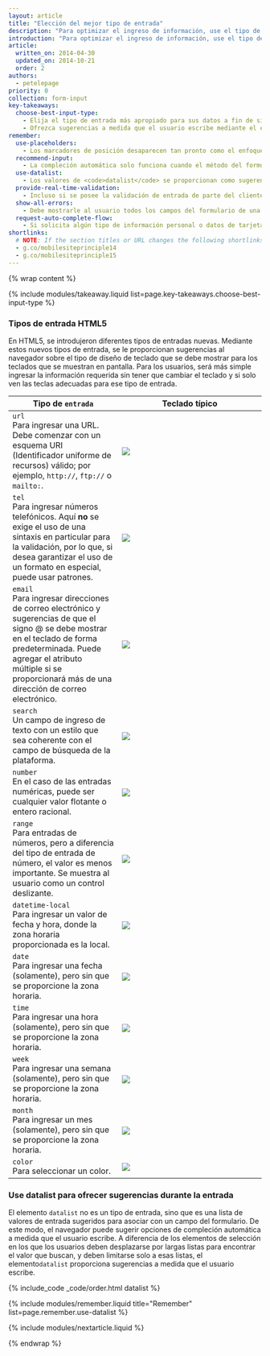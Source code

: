 ```yaml
---
layout: article
title: "Elección del mejor tipo de entrada"
description: "Para optimizar el ingreso de información, use el tipo de entrada adecuado. A los usuarios les encantan los sitios web en los que se muestran automáticamente teclados numéricos para ingresar los números telefónicos o en los que se anticipan automáticamente las respuestas de los campos a medida que se los completa. Busque la manera de eliminar las pulsaciones innecesarias en sus formularios."
introduction: "Para optimizar el ingreso de información, use el tipo de entrada adecuado. A los usuarios les encantan los sitios web en los que se muestran automáticamente teclados numéricos para ingresar los números telefónicos o en los que se anticipan automáticamente las respuestas de los campos a medida que se los completa. Busque la manera de eliminar las pulsaciones innecesarias en sus formularios."
article:
  written_on: 2014-04-30
  updated_on: 2014-10-21
  order: 2
authors:
  - petelepage
priority: 0
collection: form-input
key-takeaways:
  choose-best-input-type:
    - Elija el tipo de entrada más apropiado para sus datos a fin de simplificar la entrada.
    - Ofrezca sugerencias a medida que el usuario escribe mediante el elemento <code>datalist</code>.
remember:
  use-placeholders:
    - Los marcadores de posición desaparecen tan pronto como el enfoque se centra en un elemento, por lo que no reemplazan a las etiquetas.  Se deben utilizar como ayuda para guiar a los usuarios sobre el formato y el contenido requeridos.
  recommend-input:
    - La compleción automática solo funciona cuando el método del formulario es la publicación.
  use-datalist:
    - Los valores de <code>datalist</code> se proporcionan como sugerencias, y los usuarios no están limitados a las sugerencias ofrecidas.
  provide-real-time-validation:
    - Incluso si se posee la validación de entrada de parte del cliente, siempre es importante validar los datos en el servidor para garantizar la coherencia y la seguridad de sus datos.
  show-all-errors:
    - Debe mostrarle al usuario todos los campos del formulario de una sola vez, en lugar de mostrárselos uno por uno.
  request-auto-complete-flow:
    - Si solicita algún tipo de información personal o datos de tarjetas de crédito, asegúrese de que el servicio de la página se ofrezca a través de SSL.  De lo contrario, en el cuadro de diálogo se le advertirá al usuario que su información puede no estar segura.
shortlinks: 
  # NOTE: If the section titles or URL changes the following shortlinks must be updated
  - g.co/mobilesiteprinciple14
  - g.co/mobilesiteprinciple15
---
```

{% wrap content %}

<style>
  img, video, object {
    max-width: 100%;
  }

  img.center {
    display: block;
    margin-left: auto;
    margin-right: auto;
  }

  table.inputtypes th:nth-of-type(2) {
    min-width: 270px;
  }

  table.tc-heavyright th:first-of-type {
    width: 30%;
  }
</style>

{% include modules/takeaway.liquid list=page.key-takeaways.choose-best-input-type %}

### Tipos de entrada HTML5

En HTML5, se introdujeron diferentes tipos de entradas nuevas. Mediante estos nuevos tipos de entrada, se le proporcionan sugerencias
al navegador sobre el tipo de diseño de teclado que se debe mostrar para los teclados
que se muestran en pantalla.  Para los usuarios, será más simple ingresar la información requerida sin tener que
cambiar el teclado y si solo ven las teclas adecuadas para ese tipo de
entrada.

<table class="table-2 inputtypes">
  <thead>
    <tr>
      <th data-th="Input type">Tipo de <code>entrada</code></th>
      <th data-th="Typical keyboard">Teclado típico</th>
    </tr>
  </thead>
  <tbody>
    <tr>
      <td data-th="Input type">
        <code>url</code><br> Para ingresar una URL. Debe comenzar con un esquema URI (Identificador uniforme de recursos) válido;
 por ejemplo, <code>http://</code>, <code>ftp://</code> o <code>mailto:</code>.
      </td>
      <td data-th="Typical keyboard">
        <img src="imgs/url-ios.png" srcset="imgs/url-ios.png 1x, imgs/url-ios-2x.png 2x">
      </td>
    </tr>
    <tr>
      <td data-th="Input type">
        <code>tel</code><br>Para ingresar números telefónicos. Aquí <b>no</b>
        se exige el uso de una sintaxis en particular para la validación, por lo que, si desea garantizar el uso de
 un formato en especial, puede usar patrones.
      </td>
      <td data-th="Typical keyboard">
        <img src="imgs/tel-android.png" srcset="imgs/tel-android.png 1x, imgs/tel-android-2x.png 2x">
      </td>
    </tr>
    <tr>
      <td data-th="Input type">
        <code>email</code><br>Para ingresar direcciones de correo electrónico y sugerencias de que
 el signo @ se debe mostrar en el teclado de forma predeterminada. Puede agregar el
 atributo múltiple si se proporcionará más de una dirección de correo electrónico.
      </td>
      <td data-th="Typical keyboard">
        <img src="imgs/email-android.png" srcset="imgs/email-android.png 1x, imgs/email-android-2x.png 2x">
      </td>
    </tr>
    <tr>
      <td data-th="Input type">
        <code>search</code><br>Un campo de ingreso de texto con un estilo que sea
 coherente con el campo de búsqueda de la plataforma.
      </td>
      <td data-th="Typical keyboard">
        <img src="imgs/plain-ios.png" srcset="imgs/plain-ios.png 1x, imgs/plain-ios-2x.png 2x" class="keybimg">
      </td>
    </tr>
    <tr>
      <td data-th="Input type">
        <code>number</code><br>En el caso de las entradas numéricas, puede ser cualquier
 valor flotante o entero racional.
      </td>
      <td data-th="Typical keyboard">
        <img src="imgs/number-android.png" srcset="imgs/number-android.png 1x, imgs/number-android-2x.png 2x" class="keybimg">
      </td>
    </tr>
    <tr>
      <td data-th="Input type">
        <code>range</code><br>Para entradas de números, pero a diferencia del tipo de entrada de número,
 el valor es menos importante. Se muestra al usuario como un
 control deslizante.
      </td>
      <td data-th="Typical keyboard">
        <img src="imgs/range-ios.png">
      </td>
    </tr>
    <tr>
      <td data-th="Input type">
        <code>datetime-local</code><br>Para ingresar un valor de fecha y hora,
 donde la zona horaria proporcionada es la local.
      </td>
      <td data-th="Typical keyboard">
        <img src="imgs/datetime-local-ios.png" srcset="imgs/datetime-local-ios.png 1x, imgs/datetime-local-ios-2x.png 2x">
      </td>
    </tr>
    <tr>
      <td data-th="Input type">
        <code>date</code><br>Para ingresar una fecha (solamente), pero sin que se proporcione la zona
 horaria.
      </td>
      <td data-th="Typical keyboard">
        <img src="imgs/date-android.png" srcset="imgs/date-android.png 1x, imgs/date-android-2x.png 2x">
      </td>
    </tr>
    <tr>
      <td data-th="Input type">
        <code>time</code><br>Para ingresar una hora (solamente), pero sin que se proporcione la zona
 horaria.
      </td>
      <td data-th="Typical keyboard">
        <img src="imgs/time-ios.png" srcset="imgs/time-ios.png 1x, imgs/time-ios-2x.png 2x">
      </td>
    </tr>
    <tr>
      <td data-th="Input type">
        <code>week</code><br>Para ingresar una semana (solamente), pero sin que se proporcione la zona
 horaria.
      </td>
      <td data-th="Typical keyboard">
        <img src="imgs/week-android.png" srcset="imgs/week-android.png 1x, imgs/week-android-2x.png 2x">
      </td>
    </tr>
    <tr>
      <td data-th="Input type">
        <code>month</code><br>Para ingresar un mes (solamente), pero sin que se proporcione la zona
 horaria.
      </td>
      <td data-th="Typical keyboard">
        <img src="imgs/month-ios.png" srcset="imgs/month-ios.png 1x, imgs/month-ios-2x.png 2x">
      </td>
    </tr>
    <tr>
      <td data-th="Input type">
        <code>color</code><br>Para seleccionar un color.
      </td>
      <td data-th="Typical keyboard">
        <img src="imgs/color-android.png" srcset="imgs/color-android.png 1x, imgs/color-android-2x.png 2x">
      </td>
    </tr>
  </tbody>
</table>

### Use datalist para ofrecer sugerencias durante la entrada

El elemento `datalist` no es un tipo de entrada, sino que es una lista de valores de entrada sugeridos
para asociar con un campo del formulario. De este modo, el navegador puede sugerir opciones de
compleción automática a medida que el usuario escribe. A diferencia de los elementos de selección en los que los usuarios deben desplazarse por largas
listas para encontrar el valor que buscan, y deben limitarse solo a esas
listas, el elemento`datalist` proporciona sugerencias a medida que el usuario escribe.

{% include_code _code/order.html datalist %}

{% include modules/remember.liquid title="Remember" list=page.remember.use-datalist %}

{% include modules/nextarticle.liquid %}

{% endwrap %}
